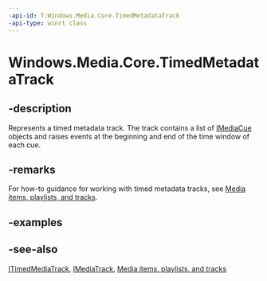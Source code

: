 ```yaml
---
-api-id: T:Windows.Media.Core.TimedMetadataTrack
-api-type: winrt class
---
```


<!-- Class syntax.
public class TimedMetadataTrack : Windows.Media.Core.IMediaTrack, Windows.Media.Core.ITimedMetadataTrack, Windows.Media.Core.ITimedMetadataTrack2
-->

# Windows.Media.Core.TimedMetadataTrack

## -description
Represents a timed metadata track. The track contains a list of [IMediaCue](imediacue.md) objects and raises events at the beginning and end of the time window of each cue.

## -remarks
For how-to guidance for working with timed metadata tracks, see [Media items, playlists, and tracks](https://msdn.microsoft.com/windows/uwp/audio-video-camera/media-playback-with-mediasource).

## -examples

## -see-also
[ITimedMediaTrack](itimedmediatrack.md), [IMediaTrack](imediatrack.md), [Media items, playlists, and tracks](https://msdn.microsoft.com/windows/uwp/audio-video-camera/media-playback-with-mediasource)